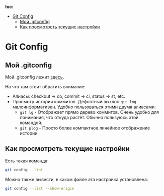 **toc:**
<!--ts-->
* [Git Config](./config.md#git-config)
   * [Мой .gitconfig](./config.md#мой-gitconfig)
   * [Как просмотреть текущие настройки](./config.md#как-просмотреть-текущие-настройки)

<!-- Added by: yuliy.ayvazyan, at: Mon May  3 16:42:12 MSK 2021 -->

<!--te-->


# Git Config

## Мой .gitconfig

Мой .gitconfig лежит [здесь](https://github.com/yuliy/study_git/blob/main/.gitconfig).

На что там стоит обратить внимание:
  * Алиасы: checkout -> co, commit -> ci, status -> st, etc.
  * Просмотр истории коммитов. Дефолтный выхлоп ```git log``` малоинформативен. Удобно пользоваться этими двумя алиасами:
    * ```git lg``` - Отображает прямо дерево коммитов. Очень удобно для понимания, что откуда растёт. Обычно пользуюсь этой командой.
    * ```git plog``` - Просто более компактное линейное отображение истории.

## Как просмотреть текущие настройки
Есть такая команда:
```bash
git config --list
```

Можно также вывести, в каком файле эта настройка установлена:
```bash
git config --list --show-origin
```
